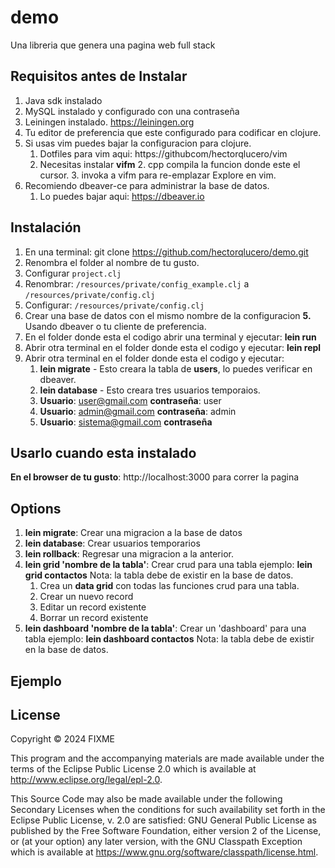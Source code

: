 # demo
Una libreria que genera una pagina web full stack

## Requisitos antes de Instalar
1. Java sdk instalado
2. MySQL instalado y configurado con una contraseña
3. Leiningen instalado. https://leiningen.org
4. Tu editor de preferencia que este configurado para codificar en clojure.
5. Si usas vim puedes bajar la configuracion para clojure.
    1. Dotfiles para vim aqui: https://githubcom/hectorqlucero/vim
    1. Necesitas instalar **vifm**
        2. cpp compila la funcion donde este el cursor.
        3. invoka a vifm para re-emplazar Explore en vim.
6. Recomiendo dbeaver-ce para administrar la base de datos.
    1. Lo puedes bajar aqui: https://dbeaver.io

## Instalación
1. En una terminal: git clone https://github.com/hectorqlucero/demo.git
2. Renombra el folder al nombre de tu gusto.
3. Configurar `project.clj`
4. Renombrar: `/resources/private/config_example.clj` a `/resources/private/config.clj`
5. Configurar: `/resources/private/config.clj`
6. Crear una base de datos con el mismo nombre de la configuracion **5.** Usando dbeaver o tu cliente de preferencia.
7. En el folder donde esta el codigo abrir una terminal y ejecutar: **lein run**
8. Abrir otra terminal en el folder donde esta el codigo y ejecutar: **lein repl**
9. Abrir otra terminal en el folder donde esta el codigo y ejecutar:
    1. **lein migrate** - Esto creara la tabla de **users**, lo puedes verificar en dbeaver.
    2. **lein database** - Esto creara tres usuarios temporaios.
    1. **Usuario**: user@gmail.com    **contraseña**: user
    2. **Usuario**: admin@gmail.com   **contraseña**: admin
    3. **Usuario**: sistema@gmail.com **contraseña**

## Usarlo cuando esta instalado
**En el browser de tu gusto**: http://localhost:3000 para correr la pagina

## Options
1. **lein migrate**: Crear una migracion a la base de datos
2. **lein database**: Crear usuarios temporarios
3. **lein rollback**: Regresar una migracion a la anterior.
4. **lein grid 'nombre de la tabla'**: Crear crud para una tabla ejemplo: **lein grid contactos** Nota: la tabla debe de existir en la base de datos.
    1. Crea un **data grid** con todas las funciones crud para una tabla.
    1. Crear un nuevo record
    2. Editar un record existente
    3. Borrar un record existente
5. **lein dashboard 'nombre de la tabla'**: Crear un 'dashboard' para una tabla ejemplo: **lein dashboard contactos** Nota: la tabla debe de existir en la base de datos.


## Ejemplo

## License

Copyright © 2024 FIXME

This program and the accompanying materials are made available under the
terms of the Eclipse Public License 2.0 which is available at
http://www.eclipse.org/legal/epl-2.0.

This Source Code may also be made available under the following Secondary
Licenses when the conditions for such availability set forth in the Eclipse
Public License, v. 2.0 are satisfied: GNU General Public License as published by
the Free Software Foundation, either version 2 of the License, or (at your
option) any later version, with the GNU Classpath Exception which is available
at https://www.gnu.org/software/classpath/license.html.

